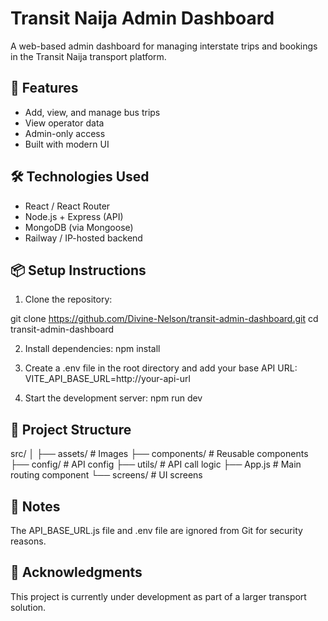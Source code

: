 # Transit Naija Admin Dashboard

A web-based admin dashboard for managing interstate trips and bookings in the Transit Naija transport platform.

## 🚀 Features

- Add, view, and manage bus trips
- View operator data
- Admin-only access
- Built with modern UI

## 🛠️ Technologies Used

- React / React Router
- Node.js + Express (API)
- MongoDB (via Mongoose)
- Railway / IP-hosted backend

## 📦 Setup Instructions
1. Clone the repository:

git clone https://github.com/Divine-Nelson/transit-admin-dashboard.git
cd transit-admin-dashboard

2. Install dependencies:
npm install

3. Create a .env file in the root directory and add your base API URL:
VITE_API_BASE_URL=http://your-api-url

4. Start the development server:
npm run dev

## 📁 Project Structure


src/
│
├── assets/          # Images
├── components/       # Reusable components
├── config/           # API config 
├── utils/           # API call logic
├── App.js            # Main routing component
└── screens/          # UI screens

## 📌 Notes

The API_BASE_URL.js file and .env file are ignored from Git for security reasons.

## 🙏 Acknowledgments

This project is currently under development as part of a larger transport solution.